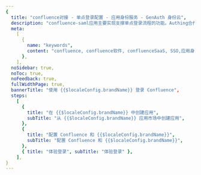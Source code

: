 ```yaml
---
{
  title: "confluence对接 - 单点登录配置 - 应用身份服务 - GenAuth 身份云",
  description: "confluence-saml应用主要实现支撑单点登录流程的功能。Authing合作网络提供 confluence对接，单点登录，SSO，实现应用的快捷登录、免密登录，提升员工办公体验、增强用户体验，增强企业数字化服务水平。",
  meta:
    [
      {
        name: "keywords",
        content: "confluence, confluence软件, confluenceSaaS, SSO,应用身份服务,单点登录配置,Authing身份云",
      },
    ],
  noSidebar: true,
  noToc: true,
  noFeedback: true,
  fullWidthPage: true,
  bannerTitle: "使用 {{$localeConfig.brandName}} 登录 Confluence",
  steps:
    [
      {
        title: "在 {{$localeConfig.brandName}} 中创建应用",
        subTitle: "从 {{$localeConfig.brandName}} 应用市场中创建应用",
      },
      {
        title: "配置 Confluence 和 {{$localeConfig.brandName}}",
        subTitle: "配置 Confluence 和 {{$localeConfig.brandName}}",
      },
      { title: "体验登录", subTitle: "体验登录" },
    ],
}
---
```


<IntegrationDetail/>
